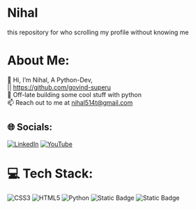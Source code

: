 # Nihal
this repository for who scrolling my profile without knowing me 
#  About Me:
👋 Hi, I’m Nihal, A Python-Dev, <br> 
|| https://github.com/govind-superu<br>
🌟 Off-late building some cool stuff with python <br>
📫 Reach out to me at nihal514t@gmail.com


## 🌐 Socials:
[![LinkedIn](https://img.shields.io/badge/LinkedIn-%230077B5.svg?logo=linkedin&logoColor=white)](https://www.linkedin.com/in/muhammed-nihal-167745247)  [![YouTube](https://img.shields.io/badge/YouTube-%23FF0000.svg?logo=YouTube&logoColor=white)](https://www.youtube.com/@realmikku)
# 💻 Tech Stack:
![CSS3](https://img.shields.io/badge/css3-%231572B6.svg?style=for-the-badge&logo=css3&logoColor=white) ![HTML5](https://img.shields.io/badge/html5-%23E34F26.svg?style=for-the-badge&logo=html5&logoColor=white) ![Python](https://img.shields.io/badge/python-yellow?logo=python) ![Static Badge](https://img.shields.io/badge/C%2B%2B-blue?logo=cplusplus&logoColor=white&logoSize=auto&labelColor=black&color=blue) ![Static Badge](https://img.shields.io/badge/-blue?logo=c&logoColor=white&logoSize=auto&labelColor=blue&color=blue)






